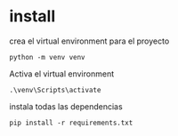 # install

crea el virtual environment para el proyecto
```
python -m venv venv
```

Activa el virtual environment
```
.\venv\Scripts\activate
```

instala todas las dependencias
```
pip install -r requirements.txt
```
